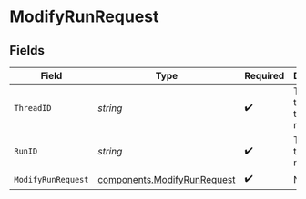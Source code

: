 # ModifyRunRequest


## Fields

| Field                                                                      | Type                                                                       | Required                                                                   | Description                                                                |
| -------------------------------------------------------------------------- | -------------------------------------------------------------------------- | -------------------------------------------------------------------------- | -------------------------------------------------------------------------- |
| `ThreadID`                                                                 | *string*                                                                   | :heavy_check_mark:                                                         | The ID of the [thread](/docs/api-reference/threads) that was run.          |
| `RunID`                                                                    | *string*                                                                   | :heavy_check_mark:                                                         | The ID of the run to modify.                                               |
| `ModifyRunRequest`                                                         | [components.ModifyRunRequest](../../models/components/modifyrunrequest.md) | :heavy_check_mark:                                                         | N/A                                                                        |